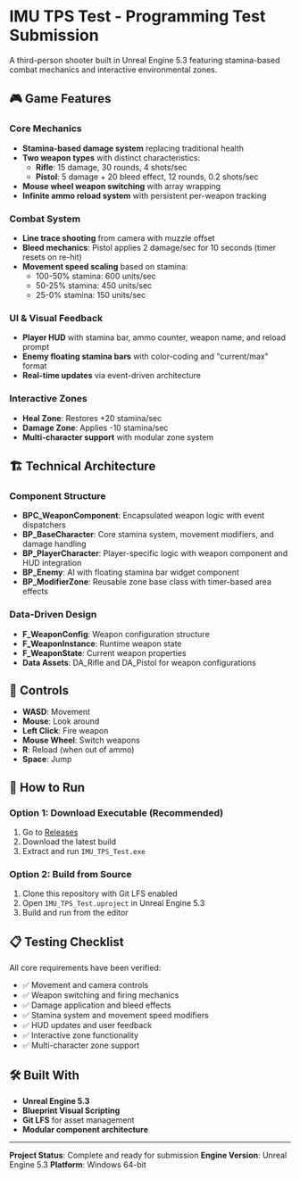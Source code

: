 # IMU TPS Test - Programming Test Submission

A third-person shooter built in Unreal Engine 5.3 featuring stamina-based combat mechanics and interactive environmental zones.

## 🎮 Game Features

### Core Mechanics
- **Stamina-based damage system** replacing traditional health
- **Two weapon types** with distinct characteristics:
  - **Rifle**: 15 damage, 30 rounds, 4 shots/sec
  - **Pistol**: 5 damage + 20 bleed effect, 12 rounds, 0.2 shots/sec
- **Mouse wheel weapon switching** with array wrapping
- **Infinite ammo reload system** with persistent per-weapon tracking

### Combat System
- **Line trace shooting** from camera with muzzle offset
- **Bleed mechanics**: Pistol applies 2 damage/sec for 10 seconds (timer resets on re-hit)
- **Movement speed scaling** based on stamina:
  - 100-50% stamina: 600 units/sec
  - 50-25% stamina: 450 units/sec
  - 25-0% stamina: 150 units/sec

### UI & Visual Feedback
- **Player HUD** with stamina bar, ammo counter, weapon name, and reload prompt
- **Enemy floating stamina bars** with color-coding and "current/max" format
- **Real-time updates** via event-driven architecture

### Interactive Zones
- **Heal Zone**: Restores +20 stamina/sec
- **Damage Zone**: Applies -10 stamina/sec
- **Multi-character support** with modular zone system

## 🏗️ Technical Architecture

### Component Structure
- **BPC_WeaponComponent**: Encapsulated weapon logic with event dispatchers
- **BP_BaseCharacter**: Core stamina system, movement modifiers, and damage handling
- **BP_PlayerCharacter**: Player-specific logic with weapon component and HUD integration
- **BP_Enemy**: AI with floating stamina bar widget component
- **BP_ModifierZone**: Reusable zone base class with timer-based area effects

### Data-Driven Design
- **F_WeaponConfig**: Weapon configuration structure
- **F_WeaponInstance**: Runtime weapon state
- **F_WeaponState**: Current weapon properties
- **Data Assets**: DA_Rifle and DA_Pistol for weapon configurations

## 🎯 Controls

- **WASD**: Movement
- **Mouse**: Look around
- **Left Click**: Fire weapon
- **Mouse Wheel**: Switch weapons
- **R**: Reload (when out of ammo)
- **Space**: Jump

## 🚀 How to Run

### Option 1: Download Executable (Recommended)
1. Go to [Releases](https://github.com/noahbutcher97/IMU_TPS_Test/releases)
2. Download the latest build
3. Extract and run `IMU_TPS_Test.exe`

### Option 2: Build from Source
1. Clone this repository with Git LFS enabled
2. Open `IMU_TPS_Test.uproject` in Unreal Engine 5.3
3. Build and run from the editor

## 📋 Testing Checklist

All core requirements have been verified:
- ✅ Movement and camera controls
- ✅ Weapon switching and firing mechanics
- ✅ Damage application and bleed effects
- ✅ Stamina system and movement speed modifiers
- ✅ HUD updates and user feedback
- ✅ Interactive zone functionality
- ✅ Multi-character zone support

## 🛠️ Built With

- **Unreal Engine 5.3**
- **Blueprint Visual Scripting**
- **Git LFS** for asset management
- **Modular component architecture**

---

**Project Status**: Complete and ready for submission
**Engine Version**: Unreal Engine 5.3
**Platform**: Windows 64-bit
